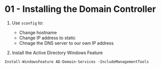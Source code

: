 # 01 - Installing the Domain Controller

1. Use `sconfig` to:
    - Change hostname
    - Change IP address to static
    - Chnage the DNS server to our own IP address


2. Install the Active Directory Windows Feature

```shell
Install-WindowsFeature AD-Domain-Services -IncludeManagementTools
```